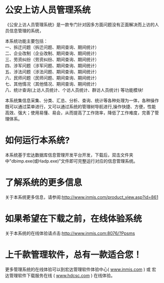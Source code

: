 # 公安上访人员管理系统

  《公安上访人员管理系统》是一款专门针对因多方面问题没有正面解决而上访的人员信息管理的系统，
  
  本系统功能主要包括：  
  一、拆迁问题（拆迁问题、期间查询、期间统计）   
  二、企业改制（企业改制、期间查询、期间统计）   
  三、劳资纠纷（劳资纠纷、期间查询、期间统计）   
  四、涉军问题（涉军问题、期间查询、期间统计）   
  五、涉法问题（涉法问题、期间查询、期间统计）   
  六、民师问题（民师问题、期间查询、期间统计）   
  七、其他情况（其他情况、期间查询、期间统计）  
  八、统计查询(上访人员统计、个访人员统计、群访人员统计) 等功能模块!
  
  本系统集信息采集、分类、汇总、分析、查询、统计等各种处理为一体，各种操作既可以通过菜单进行，又可以通过系统的管理树导航进行,操作快捷、方便，性能高效、强大；使用易懂、易会，从而提高了工作效率，降低了工作难度，完善了管理体系。

# 如何运行本系统?

本系统基于宏达数据库信息管理开发平台开发，下载后，双击文件夹中"dbimp.exe(或Hadp.exe)"文件即可完整运行对应的信息管理系统。

# 了解系统的更多信息

关于本系统更多信息，请参阅:http://www.inmis.com/product_view.asp?id=861

# 如果希望在下载之前，在线体验系统

关于本系统的在线体验请点击:http://www.inmis.com:8076/?Ppsms

# 上千款管理软件，总有一款适合您！

更多管理系统的在线体验可以到宏达管理软件体验中心( www.inmis.com ) 或 宏达管理软件下载服务在线 ( www.hdcsc.com ) 在线体验。


